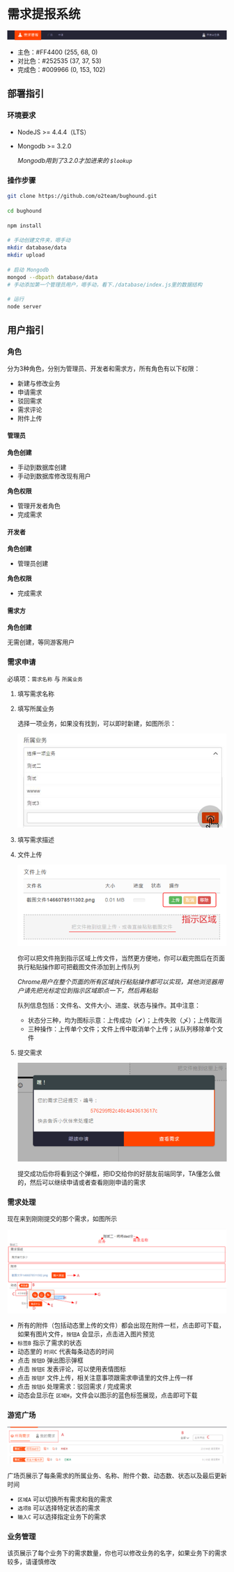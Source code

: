 # 需求提报系统

![header](_capture/header.png)

- 主色：#FF4400 (255, 68, 0)
- 对比色：#252535 (37, 37, 53)
- 完成色：#009966 (0, 153, 102)

## 部署指引

### 环境要求

- NodeJS >= 4.4.4（LTS）
- Mongodb >= 3.2.0

	*Mongodb用到了3.2.0才加进来的 `$lookup`*

### 操作步骤

``` bash
git clone https://github.com/o2team/bughound.git

cd bughound

npm install

# 手动创建文件夹，嗯手动
mkdir database/data
mkdir upload

# 启动 Mongodb
mongod --dbpath database/data
# 手动添加第一个管理员用户，嗯手动，看下./database/index.js里的数据结构

# 运行
node server
```

## 用户指引

### 角色

分为3种角色，分别为管理员、开发者和需求方，所有角色有以下权限：

- 新建与修改业务
- 申请需求
- 驳回需求
- 需求评论
- 附件上传

#### 管理员

**角色创建**

- 手动到数据库创建
- 手动到数据库修改现有用户

**角色权限**
- 管理开发者角色
- 完成需求

#### 开发者

**角色创建**

- 管理员创建

**角色权限**

- 完成需求

#### 需求方

**角色创建**

无需创建，等同游客用户

### 需求申请

必填项：`需求名称` 与 `所属业务`

1. 填写需求名称
2. 填写所属业务

	选择一项业务，如果没有找到，可以即时新建，如图所示：

	![addsbu](_capture/addsbu.png)

3. 填写需求描述
4. 文件上传
	
	![fileupload](_capture/fileupload.png)

	你可以把文件拖到指示区域上传文件，当然更方便地，你可以截完图后在页面执行粘贴操作即可把截图文件添加到上传队列
	
	*Chrome用户在整个页面的所有区域执行粘贴操作都可以实现，其他浏览器用户请先把光标定位到指示区域即点一下，然后再粘贴*

	队列信息包括：文件名、文件大小、进度、状态与操作。其中注意：

	- 状态分三种，均为图标示意：上传成功（✔）；上传失败（乄）；上传取消
	- 三种操作：上传单个文件；文件上传中取消单个上传；从队列移除单个文件

5. 提交需求

	![subsucc](_capture/subsucc.png)

	提交成功后你将看到这个弹框，把ID交给你的好朋友前端同学，TA懂怎么做的，然后可以继续申请或者查看刚刚申请的需求

### 需求处理

现在来到刚刚提交的那个需求，如图所示

![detail](_capture/detail.png)

- 所有的附件（包括动态里上传的文件）都会出现在附件一栏，点击即可下载，如果有图片文件，`按钮A` 会显示，点击进入图片预览
- `标签B` 指示了需求的状态
- 动态里的 `时间C` 代表每条动态的时间
- 点击 `按钮D` 弹出图示弹框
- 点击 `按钮E` 发表评论，可以使用表情图标
- 点击 `按钮F` 文件上传，相关注意事项跟需求申请里的文件上传一样
- 点击 `按钮G` 处理需求：驳回需求 / 完成需求
- 动态会显示在 `区域H`，文件会以图示的蓝色标签展现，点击即可下载

### 游览广场

![gallery](_capture/gallery.png)

广场页展示了每条需求的所属业务、名称、附件个数、动态数、状态以及最后更新时间

- `区域A` 可以切换所有需求和我的需求
- `选项B` 可以选择特定状态的需求
- `输入C` 可以选择指定业务下的需求

### 业务管理

该页展示了每个业务下的需求数量，你也可以修改业务的名字，如果业务下的需求较多，请谨慎修改